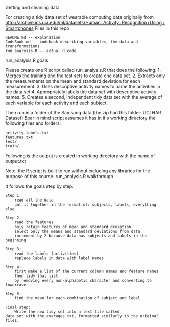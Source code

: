Getting and cleaning data

For creating a tidy data set of wearable computing data originally from http://archive.ics.uci.edu/ml/datasets/Human+Activity+Recognition+Using+Smartphones
Files in this repo

    README.md -- explanation
    CodeBook.md -- codebook describing variables, the data and transformations
    run_analysis.R -- actual R code

run_analysis.R goals

Please create one R script called run_analysis.R that does the following: 1. Merges the training and the test sets to create one data set. 2. Extracts only the measurements on the mean and standard deviation for each measurement. 3. Uses descriptive activity names to name the activities in the data set 4. Appropriately labels the data set with descriptive activity names. 5. Creates a second, independent tidy data set with the average of each variable for each activity and each subject.

Then run in a folder of the Samsung data (the zip had this folder: UCI HAR Dataset) Bear in mind script assumes it has in it's working directory the following files and folders:

    activity_labels.txt
    features.txt
    test/
    train/

Following is the output is created in working directory with the name of output.txt

Note: the R script is built to run without including any libraries for the purpose of this course.
run_analysis.R walkthrough

It follows the goals step by step.

    Step 1:
        read all the data
        put it together in the format of: subjects, labels, everything else

    Step 2:
        read the features
        only retain features of mean and standard deviation
        select only the means and standard deviations from data
        increment by 2 because data has subjects and labels in the beginning

    Step 3:
        read the labels (activities)
        replace labels in data with label names

    Step 4:
        first make a list of the current column names and feature names
        then tidy that list
        by removing every non-alphabetic character and converting to lowercase

    Step 5:
        find the mean for each combination of subject and label

    Final step:
        Write the new tidy set into a text file called data_set_with_the_averages.txt, formatted similarly to the original files.
